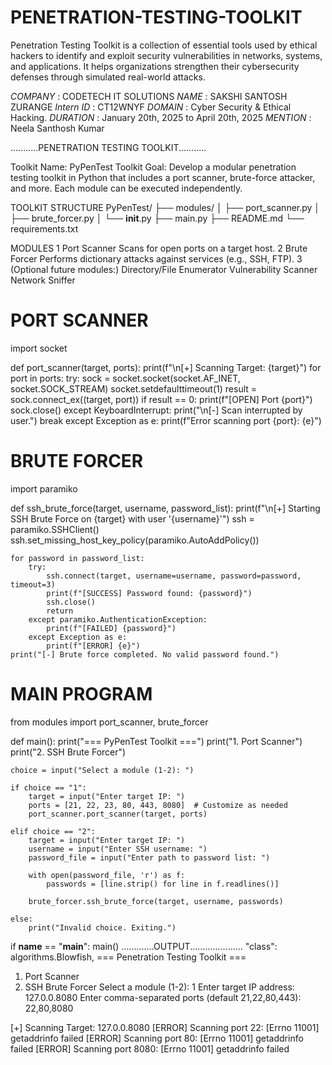 # PENETRATION-TESTING-TOOLKIT
Penetration Testing Toolkit is a collection of essential tools used by ethical hackers to identify and exploit security vulnerabilities in networks, systems, and applications. It helps organizations strengthen their cybersecurity defenses through simulated real-world attacks.

*COMPANY* : CODETECH IT SOLUTIONS
*NAME* : SAKSHI SANTOSH ZURANGE
*Intern ID* : CT12WNYF
*DOMAIN* :  Cyber Security & Ethical Hacking.
*DURATION* : January 20th, 2025 to April 20th, 2025
*MENTION* : Neela Santhosh Kumar

...........PENETRATION TESTING TOOLKIT...........

Toolkit Name: PyPenTest Toolkit
Goal: Develop a modular penetration testing toolkit in Python that includes a port scanner, brute-force attacker, and more. Each module can be executed independently.

TOOLKIT STRUCTURE
PyPenTest/
├── modules/
│   ├── port_scanner.py
│   ├── brute_forcer.py
│   └── __init__.py
├── main.py
├── README.md
└── requirements.txt

MODULES
1 Port Scanner
  Scans for open ports on a target host.
2 Brute Forcer
  Performs dictionary attacks against services (e.g., SSH, FTP).
3 (Optional future modules:)
  Directory/File Enumerator
  Vulnerability Scanner
  Network Sniffer

# PORT SCANNER
import socket

def port_scanner(target, ports):
    print(f"\n[+] Scanning Target: {target}")
    for port in ports:
        try:
            sock = socket.socket(socket.AF_INET, socket.SOCK_STREAM)
            socket.setdefaulttimeout(1)
            result = sock.connect_ex((target, port))
            if result == 0:
                print(f"[OPEN] Port {port}")
            sock.close()
        except KeyboardInterrupt:
            print("\n[-] Scan interrupted by user.")
            break
        except Exception as e:
            print(f"Error scanning port {port}: {e}")
# BRUTE FORCER
import paramiko

def ssh_brute_force(target, username, password_list):
    print(f"\n[+] Starting SSH Brute Force on {target} with user '{username}'")
    ssh = paramiko.SSHClient()
    ssh.set_missing_host_key_policy(paramiko.AutoAddPolicy())
    
    for password in password_list:
        try:
            ssh.connect(target, username=username, password=password, timeout=3)
            print(f"[SUCCESS] Password found: {password}")
            ssh.close()
            return
        except paramiko.AuthenticationException:
            print(f"[FAILED] {password}")
        except Exception as e:
            print(f"[ERROR] {e}")
    print("[-] Brute force completed. No valid password found.")
# MAIN PROGRAM
from modules import port_scanner, brute_forcer

def main():
    print("=== PyPenTest Toolkit ===")
    print("1. Port Scanner")
    print("2. SSH Brute Forcer")
    
    choice = input("Select a module (1-2): ")

    if choice == "1":
        target = input("Enter target IP: ")
        ports = [21, 22, 23, 80, 443, 8080]  # Customize as needed
        port_scanner.port_scanner(target, ports)
    
    elif choice == "2":
        target = input("Enter target IP: ")
        username = input("Enter SSH username: ")
        password_file = input("Enter path to password list: ")

        with open(password_file, 'r') as f:
            passwords = [line.strip() for line in f.readlines()]

        brute_forcer.ssh_brute_force(target, username, passwords)

    else:
        print("Invalid choice. Exiting.")

if __name__ == "__main__":
    main()
.............OUTPUT.....................
 "class": algorithms.Blowfish,
=== Penetration Testing Toolkit ===
1. Port Scanner
2. SSH Brute Forcer
Select a module (1-2): 1
Enter target IP address: 127.0.0.8080
Enter comma-separated ports (default 21,22,80,443): 22,80,8080

[+] Scanning Target: 127.0.0.8080
[ERROR] Scanning port 22: [Errno 11001] getaddrinfo failed
[ERROR] Scanning port 80: [Errno 11001] getaddrinfo failed
[ERROR] Scanning port 8080: [Errno 11001] getaddrinfo failed

